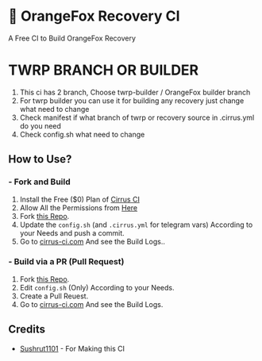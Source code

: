 # 🦊 OrangeFox Recovery CI
A Free CI to Build OrangeFox Recovery

# TWRP BRANCH OR BUILDER
1. This ci has 2 branch, Choose twrp-builder / OrangeFox builder branch
2. For twrp builder you can use it for building any recovery just change what need to change
3. Check manifest if what branch of twrp or recovery source in .cirrus.yml do you need
4. Check config.sh what need to change

## How to Use?
### - Fork and Build

1. Install the Free ($0) Plan of [Cirrus CI](https://github.com/marketplace/cirrus-ci)
2. Allow All the Permissions from [Here](https://github.com/apps/cirrus-ci/installations/new)
3. Fork [this Repo](https://github.com/OrangeFoxRecovery/OrangeFox-CI.git).
4. Update the ```config.sh``` (and ```.cirrus.yml``` for telegram vars) According to your Needs and push a commit.
5. Go to [cirrus-ci.com](https://cirrus-ci.com) And see the Build Logs..

### - Build via a PR (Pull Request)
1. Fork [this Repo](https://github.com/OrangeFoxRecovery/OrangeFox-CI.git).
2. Edit ```config.sh``` (Only) According to your Needs.
3. Create a Pull Reuest.
4. Go to [cirrus-ci.com](https://cirrus-ci.com) And see the Build Logs.

## Credits
- [Sushrut1101](https://github.com/Sushrut1101) - For Making this CI
